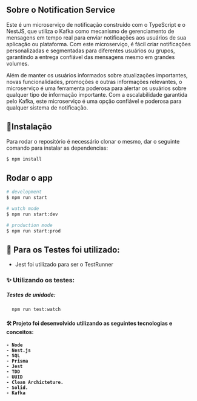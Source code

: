 
## Sobre o Notification Service

Este é um microserviço de notificação construído com o TypeScript e o NestJS, que utiliza o Kafka como mecanismo de gerenciamento de mensagens em tempo real para enviar notificações aos usuários de sua aplicação ou plataforma. Com este microserviço, é fácil criar notificações personalizadas e segmentadas para diferentes usuários ou grupos, garantindo a entrega confiável das mensagens mesmo em grandes volumes.

Além de manter os usuários informados sobre atualizações importantes, novas funcionalidades, promoções e outras informações relevantes, o microserviço é uma ferramenta poderosa para alertar os usuários sobre qualquer tipo de informação importante. Com a escalabilidade garantida pelo Kafka, este microserviço é uma opção confiável e poderosa para qualquer sistema de notificação.

## :rocket:Instalação
Para rodar o repositório é necessário clonar o mesmo, dar o seguinte comando para instalar as dependencias:

```bash
$ npm install
```

## Rodar o app

```bash
# development
$ npm run start

# watch mode
$ npm run start:dev

# production mode
$ npm run start:prod
```
## 📍 Para os Testes foi utilizado: 
- Jest foi utilizado para ser o TestRunner


<h3>✨ Utilizando os testes:</h3>

<h5> Testes de unidade: </h5>

      npm run test:watch

<h4> 🛠 Projeto foi desenvolvido utilizando as seguintes tecnologias e conceitos: <h4>

    - Node
    - Nest.js
    - SQL 
    - Prisma
    - Jest
    - TDD 
    - UUID
    - Clean Archicteture.
    - Solid.
    - Kafka


